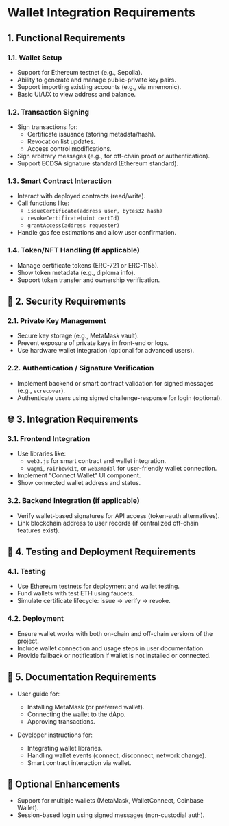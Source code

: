 # Wallet Integration Requirements

## 1. Functional Requirements

### 1.1. Wallet Setup
- Support for Ethereum testnet (e.g., Sepolia).
- Ability to generate and manage public-private key pairs.
- Support importing existing accounts (e.g., via mnemonic).
- Basic UI/UX to view address and balance.

### 1.2. Transaction Signing
- Sign transactions for:
  - Certificate issuance (storing metadata/hash).
  - Revocation list updates.
  - Access control modifications.
- Sign arbitrary messages (e.g., for off-chain proof or authentication).
- Support ECDSA signature standard (Ethereum standard).

### 1.3. Smart Contract Interaction
- Interact with deployed contracts (read/write).
- Call functions like:
  - `issueCertificate(address user, bytes32 hash)`
  - `revokeCertificate(uint certId)`
  - `grantAccess(address requester)`
- Handle gas fee estimations and allow user confirmation.

### 1.4. Token/NFT Handling (If applicable)
- Manage certificate tokens (ERC-721 or ERC-1155).
- Show token metadata (e.g., diploma info).
- Support token transfer and ownership verification.

## 🔐 2. Security Requirements

### 2.1. Private Key Management
- Secure key storage (e.g., MetaMask vault).
- Prevent exposure of private keys in front-end or logs.
- Use hardware wallet integration (optional for advanced users).

### 2.2. Authentication / Signature Verification
- Implement backend or smart contract validation for signed messages (e.g., `ecrecover`).
- Authenticate users using signed challenge-response for login (optional).

## 🌐 3. Integration Requirements

### 3.1. Frontend Integration
- Use libraries like:
  - `web3.js` for smart contract and wallet integration.
  - `wagmi`, `rainbowkit`, or `web3modal` for user-friendly wallet connection.
- Implement "Connect Wallet" UI component.
- Show connected wallet address and status.

### 3.2. Backend Integration (if applicable)
- Verify wallet-based signatures for API access (token-auth alternatives).
- Link blockchain address to user records (if centralized off-chain features exist).

## 🧪 4. Testing and Deployment Requirements

### 4.1. Testing
- Use Ethereum testnets for deployment and wallet testing.
- Fund wallets with test ETH using faucets.
- Simulate certificate lifecycle: issue → verify → revoke.

### 4.2. Deployment
- Ensure wallet works with both on-chain and off-chain versions of the project.
- Include wallet connection and usage steps in user documentation.
- Provide fallback or notification if wallet is not installed or connected.

## 📄 5. Documentation Requirements

- User guide for:
  - Installing MetaMask (or preferred wallet).
  - Connecting the wallet to the dApp.
  - Approving transactions.

- Developer instructions for:
  - Integrating wallet libraries.
  - Handling wallet events (connect, disconnect, network change).
  - Smart contract interaction via wallet.

## 🧩 Optional Enhancements

- Support for multiple wallets (MetaMask, WalletConnect, Coinbase Wallet).
- Session-based login using signed messages (non-custodial auth).

